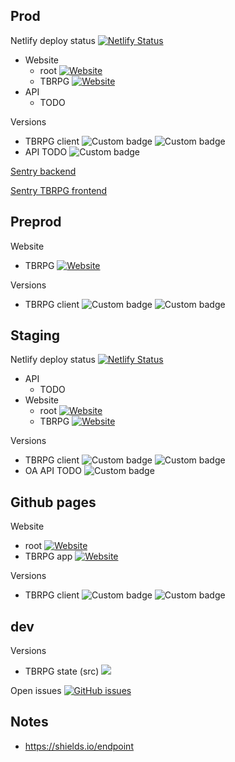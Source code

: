 


## Prod

Netlify deploy status
[![Netlify Status](https://api.netlify.com/api/v1/badges/b2bbd92c-ab3d-43c5-ba8f-44bb0dbcd8cb/deploy-status)](https://app.netlify.com/sites/online-adventures/deploys)


* Website
  * root  [![Website](https://img.shields.io/website-up-down-green-red/https/www.online-adventur.es.svg)](https://www.online-adventur.es/)
  * TBRPG [![Website](https://img.shields.io/website-up-down-green-red/https/www.online-adventur.es/apps/the-boring-rpg.svg)](https://www.online-adventur.es/apps/the-boring-rpg)
* API
  * TODO

Versions
* TBRPG client ![Custom badge](https://img.shields.io/endpoint?color=orange&url=https%3A%2F%2Fwww.online-adventur.es%2Fapps%2Fthe-boring-rpg%2Fbuild_badge_version.json) ![Custom badge](https://img.shields.io/endpoint?color=orange&url=https%3A%2F%2Fwww.online-adventur.es%2Fapps%2Fthe-boring-rpg%2Fbuild_badge_time.json)
* API TODO ![Custom badge](https://img.shields.io/endpoint?color=orange&url=https%3A%2F%2Fwww.online-adventur.es%2Fapps%2Fthe-boring-rpg%2Fbuild_badge_time.json)

[Sentry backend](https://sentry.io/organizations/offirmo/issues/?project=1772719)

[Sentry TBRPG frontend](https://sentry.io/organizations/offirmo/issues/?project=1235383)



## Preprod

Website
* TBRPG [![Website](https://img.shields.io/website-up-down-green-red/https/www.online-adventur.es/apps/the-boring-rpg-preprod.svg)](https://www.online-adventur.es/apps/the-boring-rpg-preprod)

Versions
* TBRPG client ![Custom badge](https://img.shields.io/endpoint?color=orange&url=https%3A%2F%2Fwww.online-adventur.es%2Fapps%2Fthe-boring-rpg-preprod%2Fbuild_badge_version.json) ![Custom badge](https://img.shields.io/endpoint?color=orange&url=https%3A%2F%2Fwww.online-adventur.es%2Fapps%2Fthe-boring-rpg-preprod%2Fbuild_badge_time.json)


## Staging

Netlify deploy status
[![Netlify Status](https://api.netlify.com/api/v1/badges/25734112-d205-4789-ad2f-bfcdf8d65252/deploy-status)](https://app.netlify.com/sites/offirmo-monorepo/deploys)

* API
  * TODO
* Website
  * root  [![Website](https://img.shields.io/website-up-down-green-red/https/offirmo-monorepo.netlify.app/index.html.svg)](https://offirmo-monorepo.netlify.app/)
  * TBRPG [![Website](https://img.shields.io/website-up-down-green-red/https/offirmo-monorepo.netlify.app/a-apps/the-boring-rpg/client-browser/dist.svg)](https://offirmo-monorepo.netlify.app/a-apps/the-boring-rpg/client-browser/dist)

Versions
* TBRPG client ![Custom badge](https://img.shields.io/endpoint?color=orange&url=https%3A%2F%2Foffirmo-monorepo.netlify.app%2Fa-apps%2Fthe-boring-rpg%2Fclient-browser%2Fdist%2Fbuild_badge_version.json) ![Custom badge](https://img.shields.io/endpoint?color=orange&url=https%3A%2F%2Foffirmo-monorepo.netlify.app%2Fa-apps%2Fthe-boring-rpg%2Fclient-browser%2Fdist%2Fbuild_badge_time.json)
* OA API TODO ![Custom badge](https://img.shields.io/endpoint?color=orange&url=https%3A%2F%2Fwww.online-adventur.es%2Fapps%2Fthe-boring-rpg%2Fbuild_badge_time.json)



## Github pages

Website
* root  [![Website](https://img.shields.io/website-up-down-green-red/https/www.offirmo.net.svg)](https://www.offirmo.net/)
* TBRPG app [![Website](https://img.shields.io/website-up-down-green-red/https/www.offirmo.net/a-apps/the-boring-rpg/client-browser/dist.svg)](https://www.offirmo.net/offirmo-monorepo/A-apps/the-boring-rpg/client-browser/dist/)

Versions
* TBRPG client ![Custom badge](https://img.shields.io/endpoint?color=orange&url=https%3A%2F%2Fraw.githubusercontent.com%2FOffirmo%2Foffirmo-monorepo%2Fmaster%2FA-apps%2Fthe-boring-rpg%2Fclient-browser%2Fdist%2Fbuild_badge_version.json) ![Custom badge](https://img.shields.io/endpoint?color=orange&url=https%3A%2F%2Fraw.githubusercontent.com%2FOffirmo%2Foffirmo-monorepo%2Fmaster%2FA-apps%2Fthe-boring-rpg%2Fclient-browser%2Fdist%2Fbuild_badge_time.json)


## dev

Versions
* TBRPG state (src) <img src="https://img.shields.io/endpoint?color=orange&url=https%3A%2F%2Fraw.githubusercontent.com%2FOffirmo%2Foffirmo-monorepo%2Fmaster%2FA-apps%2Fthe-boring-rpg%2Fstate%2Fsrc%2Fbuild_badge_version.json">

Open issues
[![GitHub issues](https://img.shields.io/github/issues/Offirmo/offirmo-monorepo)](https://github.com/Offirmo/offirmo-monorepo/issues)



## Notes
* https://shields.io/endpoint
